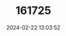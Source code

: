 ---
title: "161725"
category: "Okamejei schmidti"
draft: false
date: 2024-02-22 13:03:52
languages:
  Japanese: ["Tsumari-kasube"]
  English: ["Browneye Skate"]
---
